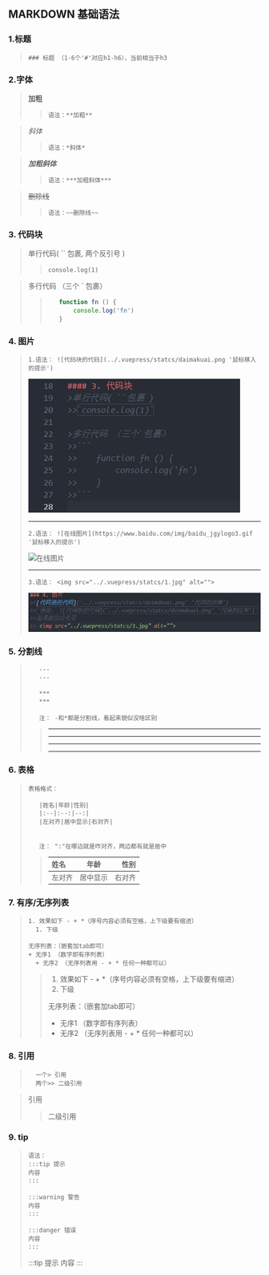 ## MARKDOWN 基础语法

### 1.标题
>`### 标题 （1-6个'#'对应h1-h6），当前相当于h3`

### 2.字体
>**加粗**
>>`语法：**加粗**`

>*斜体*
>>`语法：*斜体*`

>***加粗斜体***
>>`语法：***加粗斜体***`

>~~删除线~~
>>`语法：~~删除线~~`

### 3. 代码块
>单行代码( `` 包裹, 两个反引号 )
>>`console.log(1)`

>多行代码 （三个 ` 包裹）
>>```js
>>    function fn () {
>>        console.log('fn')
>>    }
>>```

### 4. 图片
>`1.语法： ![代码块的代码](../.vuepress/statcs/daimakuai.png '鼠标移入的提示')`
>
>![引入本地图片](../.vuepress/statcs/daimakuai.png '鼠标移入的提示')
>***
>`2.语法： ![在线图片](https://www.baidu.com/img/baidu_jgylogo3.gif '鼠标移入的提示')`
>
>![在线图片](https://www.baidu.com/img/baidu_jgylogo3.gif '鼠标移入的提示')
> ***
>`3.语法： <img src="../.vuepress/statcs/1.jpg" alt="">`
>
><img src="../.vuepress/statcs/1.jpg" alt="">

### 5. 分割线
>```text
>    ---
>    ---
>
>    ***
>    ***
>    
>    注： -和*都是分割线，看起来貌似没啥区别
>```
>>---
>>---
>>***
>>***


### 6. 表格
>```
>表格格式：
>
>    |姓名|年龄|性别|
>    |:--|:--:|--:|
>    |左对齐|居中显示|右对齐|
>
>
>    注： ":"在哪边就是咋对齐，两边都有就是居中
>```
>>姓名|年龄|性别
>>:--|:--:|--:
>>左对齐|居中显示|右对齐

### 7. 有序/无序列表
>```
>1. 效果如下 - + *（序号内容必须有空格，上下级要有缩进）
>   1. 下级 
> 
>无序列表：（嵌套加tab即可）
>+ 无序1 （数字即有序列表）
>   + 无序2 （无序列表用 - + * 任何一种都可以）
>```
>>1. 效果如下 - + *（序号内容必须有空格，上下级要有缩进）
>>   1. 下级 
>>
>>无序列表：（嵌套加tab即可）
>>+ 无序1 （数字即有序列表）
>>  + 无序2 （无序列表用 - + * 任何一种都可以）

### 8. 引用
>```
>   一个> 引用
>   两个>> 二级引用
>```

>引用
>>二级引用

### 9. tip
>```
>语法：
>:::tip 提示
>内容
>:::
>
>:::warning 警告
>内容
>:::
>
>:::danger 错误
>内容
>:::
>```
>:::tip 提示
>内容
>:::